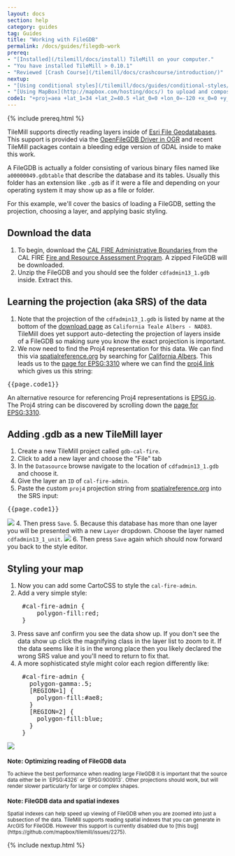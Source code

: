 ```yaml
---
layout: docs
section: help
category: guides
tag: Guides
title: "Working with FileGDB"
permalink: /docs/guides/filegdb-work
prereq:
- "[Installed](/tilemill/docs/install) TileMill on your computer."
- "You have installed TileMill > 0.10.1"
- "Reviewed [Crash Course](/tilemill/docs/crashcourse/introduction/)"
nextup:
- "[Using conditional styles](/tilemill/docs/guides/conditional-styles/) to control the appearance of points based on data."
- "[Using MapBox](http://mapbox.com/hosting/docs/) to upload and composite your map."
code1: "+proj=aea +lat_1=34 +lat_2=40.5 +lat_0=0 +lon_0=-120 +x_0=0 +y_0=-4000000 +ellps=GRS80 +datum=NAD83 +units=m +no_defs"
---
```


{% include prereq.html %}

TileMill supports directly reading layers inside of [Esri File Geodatabases](http://www.esri.com/software/arcgis/geodatabase/interoperability). This support is provided via the [OpenFileGDB Driver in OGR](http://www.gdal.org/ogr/drv_openfilegdb.html) and recent TileMill packages contain a bleeding edge version of GDAL inside to make this work.

A FileGDB is actually a folder consisting of various binary files named like `a00000049.gdbtable` that describe the database and its tables. Usually this folder has an extension like `.gdb` as if it were a file and depending on your operating system it may show up as a file or folder.

For this example, we'll cover the basics of loading a FileGDB, setting the projection, choosing a layer, and applying basic styling.

## Download the data
1. To begin, download the [CAL FIRE Administrative Boundaries ](http://frap.cdf.ca.gov/data/statewide/cdfadmin13_1.zip) from the CAL FIRE [Fire and Resource Assessment Program](http://frap.cdf.ca.gov/data/frapgisdata-sw-cdfadmin13_1_download.php). A zipped FileGDB will be downloaded.
2. Unzip the FileGDB and you should see the folder `cdfadmin13_1.gdb` inside. Extract this.

## Learning the projection (aka SRS) of the data

1. Note that the projection of the `cdfadmin13_1.gdb` is listed by name at the bottom of the [download page](http://frap.cdf.ca.gov/data/frapgisdata-sw-cdfadmin13_1_download.php) as `California Teale Albers - NAD83`. TileMill does yet support auto-detecting the projection of layers inside of a FileGDB so making sure you know the exact projection is important.
2. We now need to find the Proj4 representation for this data. We can find this via [spatialreference.org](http://spatialreference.org/) by searching for [California Albers](http://spatialreference.org/ref/?search=california+albers). This leads us to the [page for EPSG:3310](http://spatialreference.org/ref/epsg/3310/) where we can find the [proj4 link](http://spatialreference.org/ref/epsg/3310/proj4/) which gives us this string:
<pre>{{page.code1}}</pre>
An alternative resource for referencing Proj4 representations is [EPSG.io](http://epsg.io/). The Proj4 string can be discovered by scrolling down the [page for EPSG:3310](http://epsg.io/3310).

## Adding .gdb as a new TileMill layer

1. Create a new TileMill project called `gdb-cal-fire`.
2. Click to add a new layer and choose the "File" tab
3. In the `Datasource` browse navigate to the location of `cdfadmin13_1.gdb` and choose it.
4. Give the layer an `ID` of `cal-fire-admin`.
5. Paste the custom `proj4` projection string from [spatialreference.org](http://spatialreference.org/ref/sr-org/10/proj4/) into the SRS input:
<pre>{{page.code1}}</pre>

![](/tilemill/assets/pages/loading_filegdb.png) 
4. Then press `Save`.
5. Because this database has more than one layer you will be presented with a new `Layer` dropdown. Choose the layer named `cdfadmin13_1_unit`.
![](/tilemill/assets/pages/choosing_filegdb_layer.png) 
6. Then press `Save` again which should now forward you back to the style editor.

## Styling your map

1. Now you can add some CartoCSS to style the `cal-fire-admin`.
2. Add a very simple style:

<pre>
    #cal-fire-admin {
        polygon-fill:red;
    }
</pre>

3. Press save anf confirm you see the data show up. If you don't see the data show up click the magnifying class in the layer list to zoom to it. If the data seems like it is in the wrong place then you likely declared the wrong SRS value and you'll need to return to fix that.
4. A more sophisticated style might color each region differently like:


<pre>
    #cal-fire-admin {
      polygon-gamma:.5;
      [REGION=1] {
        polygon-fill:#ae8;
      }
      [REGION=2] {
        polygon-fill:blue;
      }
    }
</pre>

![](/tilemill/assets/pages/filegdb_styled.png) 

<small class='note' markdown='1'>
<h3>Note: Optimizing reading of FileGDB data</h3>
To achieve the best performance when reading large FileGDB it is important that the source data either be in `EPSG:4326` or `EPSG:900913`. Other projections should work, but will render slower particularly for large or complex shapes.
</small>


<small class='note' markdown='1'>
<h3>Note: FileGDB data and spatial indexes</h3>
Spatial indexes can help speed up viewing of FileGDB when you are zoomed into just a subsection of the data. TileMill supports reading spatial indexes that you can generate in ArcGIS for FileGDB. However this support is currently disabled due to [this bug](https://github.com/mapbox/tilemill/issues/2275).
</small>

{% include nextup.html %}
